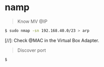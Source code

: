 # namp

> Know MV @IP
```bash
$ sudo nmap -sn 192.168.40.0/23 > arp
```
[//]: Check @MAC in the Virtual Box Adapter.

> Discover port
```bash
$ 
```